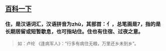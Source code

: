 ## [百科一下](https://baike.baidu.com/item/%E4%BD%8F/406125?fr=aladdin)
### 住，是汉语词汇，汉语拼音为zhù，其部首：亻，总笔画是7，指的是长期居留或短暂歇息，也可指站住。住也有住宿、过夜之意。
> 如：卢纶 《逢病军人》：“行多有病住无粮，万里还乡未到乡”。
